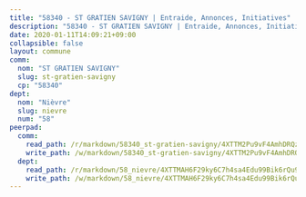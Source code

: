 ```yaml
---
title: "58340 - ST GRATIEN SAVIGNY | Entraide, Annonces, Initiatives"
description: "58340 - ST GRATIEN SAVIGNY | Entraide, Annonces, Initiatives"
date: 2020-01-11T14:09:21+09:00
collapsible: false
layout: commune
comm:
  nom: "ST GRATIEN SAVIGNY"
  slug: st-gratien-savigny
  cp: "58340"
dept:
  nom: "Nièvre"
  slug: nievre
  num: "58"
peerpad:
  comm:
    read_path: /r/markdown/58340_st-gratien-savigny/4XTTM2Pu9vF4AmhDRQzQvvQbHErSiuhrECo6oAu5KnmKnZMEd
    write_path: /w/markdown/58340_st-gratien-savigny/4XTTM2Pu9vF4AmhDRQzQvvQbHErSiuhrECo6oAu5KnmKnZMEd-K3TgUnw9qJiPUxRQTr8Eep1HzSj138F3NpGDb1n5rqWGggcD3phxmfJT2J5r6kLGZQLzHnejBWa55AvBc1UREB5SEZyivq1SBCBNqUW1SYLUbmHeqn8xnuyPAteiG4f4r4tBg41s
  dept:
    read_path: /r/markdown/58_nievre/4XTTMAH6F29ky6C7h4sa4Edu99Bik6rQu9XbiuBD1DvLw22pb
    write_path: /w/markdown/58_nievre/4XTTMAH6F29ky6C7h4sa4Edu99Bik6rQu9XbiuBD1DvLw22pb-K3TgUtHs3LnA4VP5N1eQxK9UkiWFz8M5ZP7N97wnUEM9Wfw65apM3LnvEX8HhP2Sd27LDh5t4GgmkbGDUaCqpnkD9BJGbaMbkS8idf1DYkYaRo6rACHXiR4PjahH89PiAFqFL3Lf
---
```


